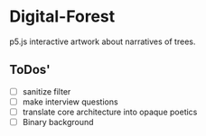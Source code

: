 # Digital-Forest
p5.js interactive artwork about narratives of trees.

## ToDos'
- [ ] sanitize filter
- [ ] make interview questions
- [ ] translate core architecture into opaque poetics
- [ ] Binary background

